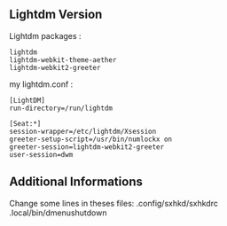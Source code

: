 ## Lightdm Version

Lightdm packages :
```
lightdm
lightdm-webkit-theme-aether
lightdm-webkit2-greeter
```

my lightdm.conf :
```
[LightDM]
run-directory=/run/lightdm

[Seat:*]
session-wrapper=/etc/lightdm/Xsession
greeter-setup-script=/usr/bin/numlockx on
greeter-session=lightdm-webkit2-greeter
user-session=dwm
```

## Additional Informations
Change some lines in theses files:
.config/sxhkd/sxhkdrc
.local/bin/dmenushutdown
